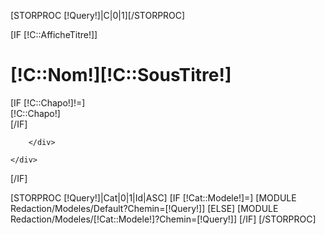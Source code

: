 [STORPROC [!Query!]|C|0|1][/STORPROC]




[IF [!C::AfficheTitre!]]
<div class="titre-product gris-clair">
	<div class="container title-product nopadding-right nopadding-left">
		<div class="row">
			<div class="col-lg-10 col-xs-6">
				<h1 class="title_prod">[!C::Nom!]<span class="title">[!C::SousTitre!]</span></h1>
			</div>
			<div class="col-lg-2 col-xs-6">
				<!--
				<div class="nav-product">
					<div class="nav-product-btn">
						<a class="left" href="/[!lelienP!]" title="[!NomProdP!]"  onmouseover='$("#Nom-P").css("display","block");' onmouseout='$("#Nom-P").css("display","none");' >
							<img src="[!Domaine!]/Skins/[!Systeme::Skin!]/img/arrow-prod-left.png" class="img-responsive" alt="Fone"/>
						</a>
					</div>
					<div class="nav-product-btn">
						<a class="right" href="/[!lelienS!]" title="[!NomProdS!]"  onmouseover='$("#Nom-S").css("display","block");' onmouseout='$("#Nom-S").css("display","none");' >
							<img src="[!Domaine!]/Skins/[!Systeme::Skin!]/img/arrow-prod-right.png" class="img-responsive" alt="Fone"/>
						</a>
					</div>
				</div>
				-->
			</div>
		</div>
		<div class="row">
			<div class="col-lg-10 col-xs-10">
				[IF [!C::Chapo!]!=]<div class="caract">[!C::Chapo!]</div>[/IF]
			</div>
			<div class="col-lg-2 col-xs-2" >
				<!--<div class="Nom-Navigation" id="Nom-P"  style="display:none">[!ProdP::Nom!]</div>
				<div class="Nom-Navigation" id="Nom-S"  style="display:none" >[!ProdS::Nom!]</div>-->
			</div>

		</div>
	
	</div>
</div>
[/IF]

[STORPROC [!Query!]|Cat|0|1|Id|ASC]
	[IF [!Cat::Modele!]=]
		[MODULE Redaction/Modeles/Default?Chemin=[!Query!]]
	[ELSE]
		[MODULE Redaction/Modeles/[!Cat::Modele!]?Chemin=[!Query!]]
	[/IF]
[/STORPROC]

